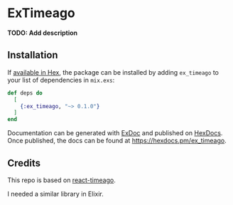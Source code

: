 # ExTimeago

**TODO: Add description**

## Installation

If [available in Hex](https://hex.pm/docs/publish), the package can be installed
by adding `ex_timeago` to your list of dependencies in `mix.exs`:

```elixir
def deps do
  [
    {:ex_timeago, "~> 0.1.0"}
  ]
end
```

Documentation can be generated with [ExDoc](https://github.com/elixir-lang/ex_doc)
and published on [HexDocs](https://hexdocs.pm). Once published, the docs can
be found at <https://hexdocs.pm/ex_timeago>.

## Credits

This repo is based on [react-timeago](https://github.com/nmn/react-timeago).

I needed a similar library in Elixir.
